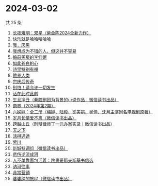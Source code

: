 # 2024-03-02

共 25 条

<!-- BEGIN WEREAD -->
<!-- 最后更新时间 2024-03-02 12:06:51 +0800 -->
1. [长夜难明：双星（紫金陈2024全新力作）](https://weread.qq.com/web/bookDetail/b5632fe0813ab88a5g014348)
1. [快乐就是哈哈哈哈哈](https://weread.qq.com/web/bookDetail/0c632db0813ab708ag0170b2)
1. [我，厌男](https://weread.qq.com/web/bookDetail/7f6326d0813ab88afg0193bb)
1. [我想成为不错的人，但这并不容易](https://weread.qq.com/web/bookDetail/45f32de0813ab898cg01475d)
1. [婚前买房的李红妮](https://weread.qq.com/web/bookDetail/a56323f0813ab8752g01251c)
1. [如此苍白的心](https://weread.qq.com/web/bookDetail/8a9323f0813ab79bcg0116ff)
1. [诗里特别有禅](https://weread.qq.com/web/bookDetail/ef432df0534c9bef4915ebb)
1. [赡养人类](https://weread.qq.com/web/bookDetail/a783203071eb6320a789765)
1. [宗庆后传奇](https://weread.qq.com/web/bookDetail/60f326c071bf486560f0928)
1. [别怕！请允许一切发生](https://weread.qq.com/web/bookDetail/0ad320b0813ab8648g010adc)
1. [活在此时此刻](https://weread.qq.com/web/bookDetail/e283207071728722e28cb43)
1. [生旦净丑（秦腔剧团为背景的小说作品｜微信读书出品）](https://weread.qq.com/web/bookDetail/f29326c0813ab88a0g016be6)
1. [商界（2024年第2期）](https://weread.qq.com/web/bookDetail/82832a70813ab8974g0137cc)
1. [六姊妹：全二册（梅婷、陆毅、奚美娟、吴倩、沈月主演同名电视剧原著）](https://weread.qq.com/web/bookDetail/51432e4071a73c495147467)
1. [岁月长情爱不离（微信读书出品）](https://weread.qq.com/web/bookDetail/b8632b20813ab888eg016d04)
1. [跨越山丘（刑辩律师丁一元办案实录｜微信读书出品）](https://weread.qq.com/web/bookDetail/64b32790813ab889eg0113e0)
1. [天之下](https://weread.qq.com/web/bookDetail/4de326a0721770aa4de95f4)
1. [活得通透](https://weread.qq.com/web/bookDetail/0b732cd072a6749e0b7921f)
1. [紫川](https://weread.qq.com/web/bookDetail/826325d05810ef82650f829)
1. [新城特调组（微信读书出品）](https://weread.qq.com/web/bookDetail/7f132890813ab8892g013aed)
1. [悲伤逆流成河](https://weread.qq.com/web/bookDetail/37f32490813ab6c60g01801e)
1. [人不单靠面包活着：陀思妥耶夫斯基书信选](https://weread.qq.com/web/bookDetail/c783298071e55ad0c78cb3e)
1. [讷河往事](https://weread.qq.com/web/bookDetail/45132e80813ab6a95g016c37)
1. [非常营销](https://weread.qq.com/web/bookDetail/dac321c052c3abdaca1c6fa)
1. [婆婆纳的旅程（微信读书出品）](https://weread.qq.com/web/bookDetail/1a632730813ab8892g016da4)
<!-- END WEREAD -->